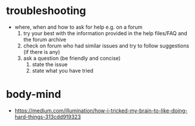 # troubleshooting
<!-- #todo
- find the CMT 'ask nice questions file'
-->

- where, when and how to ask for help e.g. on a forum
  1. try your best with the information provided in the help files/FAQ and the forum archive
  2. check on forum who had similar issues and try to follow suggestions (if there is any)
  3. ask a question (be friendly and concise)
     1. state the issue 
     2. state what you have tried

# body-mind
- https://medium.com/illumination/how-i-tricked-my-brain-to-like-doing-hard-things-313cdd919323
